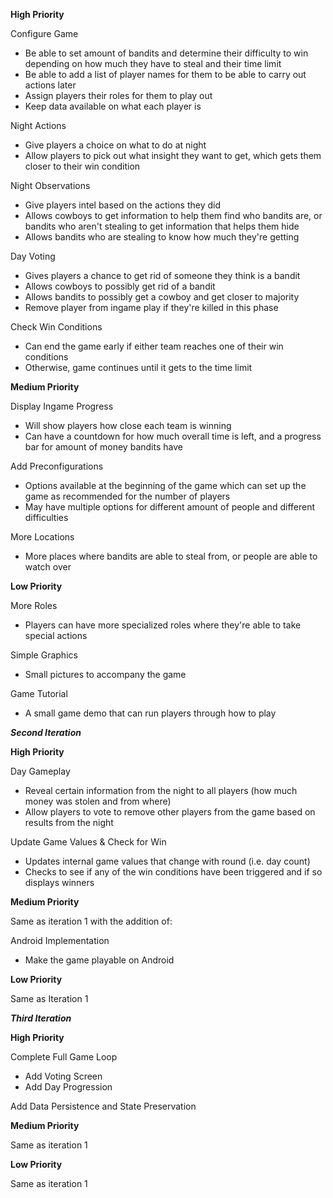 **High Priority**

Configure Game
- Be able to set amount of bandits and determine their difficulty to win depending on how much they have to steal and their time limit
- Be able to add a list of player names for them to be able to carry out actions later
- Assign players their roles for them to play out
- Keep data available on what each player is

Night Actions
- Give players a choice on what to do at night
- Allow players to pick out what insight they want to get, which gets them closer to their win condition

Night Observations
- Give players intel based on the actions they did
- Allows cowboys to get information to help them find who bandits are, or bandits who aren't stealing to get information that helps them hide
- Allows bandits who are stealing to know how much they're getting

Day Voting
- Gives players a chance to get rid of someone they think is a bandit
- Allows cowboys to possibly get rid of a bandit
- Allows bandits to possibly get a cowboy and get closer to majority
- Remove player from ingame play if they're killed in this phase

Check Win Conditions
- Can end the game early if either team reaches one of their win conditions
- Otherwise, game continues until it gets to the time limit

**Medium Priority**

Display Ingame Progress
- Will show players how close each team is winning
- Can have a countdown for how much overall time is left, and a progress bar for amount of money bandits have

Add Preconfigurations
- Options available at the beginning of the game which can set up the game as recommended for the number of players
- May have multiple options for different amount of people and different difficulties

More Locations
- More places where bandits are able to steal from, or people are able to watch over

**Low Priority**

More Roles
- Players can have more specialized roles where they're able to take special actions

Simple Graphics
- Small pictures to accompany the game

Game Tutorial
- A small game demo that can run players through how to play

***Second Iteration***

**High Priority**

Day Gameplay
- Reveal certain information from the night to all players (how much money was stolen and from where)
- Allow players to vote to remove other players from the game based on results from the night

Update Game Values & Check for Win
- Updates internal game values that change with round (i.e. day count)
- Checks to see if any of the win conditions have been triggered and if so displays winners

**Medium Priority**

Same as iteration 1 with the addition of:

Android Implementation
- Make the game playable on Android

**Low Priority**

Same as Iteration 1

***Third Iteration***

**High Priority**

Complete Full Game Loop
- Add Voting Screen
- Add Day Progression

Add Data Persistence and State Preservation

**Medium Priority**

Same as iteration 1

**Low Priority** 

Same as iteration 1
